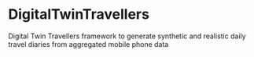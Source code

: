# DigitalTwinTravellers
Digital Twin Travellers framework to generate synthetic and realistic daily travel diaries from aggregated mobile phone data 
